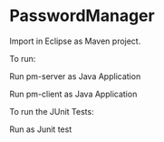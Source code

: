 # PasswordManager


Import in Eclipse as Maven project.

To run:

Run pm-server as Java Application

Run pm-client as Java Application

To run the JUnit Tests:

Run as Junit test


